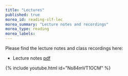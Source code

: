 ```yaml
---
title: "Lectures"
published: true
morea_id: reading-slf-lec
morea_summary: "Lecture notes and recordings"
morea_type: reading
morea_labels:
---
```


Please find the lecture notes and class recordings here:

 * Lecture notes [pdf](/ee342/morea/mvl/2023-08-23-Note-15-35.pdf)

{% include youtube.html id="Ns84mVT1OCM" %}
